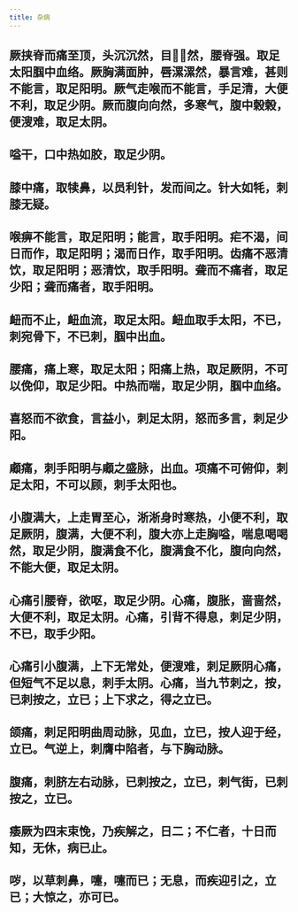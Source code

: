 ```yaml
---
title: 杂病
---
```


## 厥挟脊而痛至顶，头沉沉然，目𥆨𥆨然，腰脊强。取足太阳腘中血络。厥胸满面肿，唇漯漯然，暴言难，甚则不能言，取足阳明。厥气走喉而不能言，手足清，大便不利，取足少阴。厥而腹向向然，多寒气，腹中榖榖，便溲难，取足太阴。
## 嗌干，口中热如胶，取足少阴。
## 膝中痛，取犊鼻，以员利针，发而间之。针大如牦，刺膝无疑。
## 喉痹不能言，取足阳明；能言，取手阳明。疟不渴，间日而作，取足阳明；渴而日作，取手阳明。齿痛不恶清饮，取足阳明；恶清饮，取手阳明。聋而不痛者，取足少阳；聋而痛者，取手阳明。
## 衄而不止，衄血流，取足太阳。衄血取手太阳，不已，刺宛骨下，不已刺，腘中出血。
## 腰痛，痛上寒，取足太阳；阳痛上热，取足厥阴，不可以俛仰，取足少阳。中热而喘，取足少阴，腘中血络。
## 喜怒而不欲食，言益小，刺足太阴，怒而多言，刺足少阳。
## 顑痛，刺手阳明与顑之盛脉，出血。项痛不可俯仰，刺足太阳，不可以顾，刺手太阳也。
## 小腹满大，上走胃至心，淅淅身时寒热，小便不利，取足厥阴，腹满，大便不利，腹大亦上走胸嗌，喘息喝喝然，取足少阴，腹满食不化，腹满食不化，腹向向然，不能大便，取足太阴。
## 心痛引腰脊，欲呕，取足少阴。心痛，腹胀，啬啬然，大便不利，取足太阴。心痛，引背不得息，刺足少阴，不已，取手少阳。
## 心痛引小腹满，上下无常处，便溲难，刺足厥阴心痛，但短气不足以息，刺手太阴。心痛，当九节刺之，按，已刺按之，立已；上下求之，得之立已。
## 颌痛，刺足阳明曲周动脉，见血，立已，按人迎于经，立已。气逆上，刺膺中陷者，与下胸动脉。
## 腹痛，刺脐左右动脉，已刺按之，立已，刺气街，已刺按之，立已。
## 痿厥为四末束悗，乃疾解之，日二；不仁者，十日而知，无休，病已止。
## 哕，以草刺鼻，嚏，嚏而已；无息，而疾迎引之，立已；大惊之，亦可已。
##
